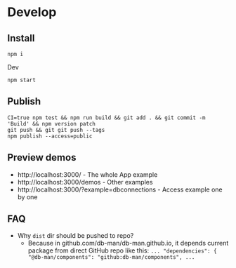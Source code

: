 # Develop

## Install

```
npm i
```

Dev

```
npm start
```

## Publish

```
CI=true npm test && npm run build && git add . && git commit -m 'Build' && npm version patch
git push && git git push --tags
npm publish --access=public
```

## Preview demos

- http://localhost:3000/ - The whole App example
- http://localhost:3000/demos - Other examples
- http://localhost:3000/?example=dbconnections - Access example one by one

## FAQ

- Why `dist` dir should be pushed to repo?
  - Because in github.com/db-man/db-man.github.io, it depends current package from direct GitHub repo like this: `... "dependencies": { "@db-man/components": "github:db-man/components", ...`
